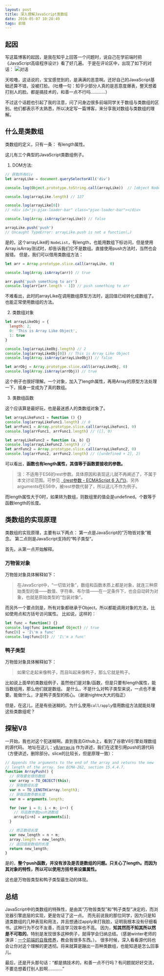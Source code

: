 ```yaml
---
layout: post
title: 深入理解JavaScript类数组
date: 2016-05-07 10:28:49
tags: 前端
---
```

## 起因
写这篇博客的起因，是我在知乎上回答一个问题时，说自己在学前端时把《JavaScript高级程序设计》看了好几遍。
于是在评论区中，出现了如下的对话：
![对话](https://cdn.lxxyx.cn/2018-03-26-085841.png)

天啦噜，这话说的，宝宝感觉到的，是满满的恶意啊。还好自己的JavaScript基础还算不错，没被打脸。（吐槽一句：知乎少部分人真的是恶意度爆表，整天想着打别人的脸。都是搞技术的，和善一点不行吗…………）

不过这个话题也引起了我的注意，问了问身边很多前端同学关于数组与类数组的区别。他们都表示不太熟悉，所以决定写一篇博客，来分享我对数组与类数组的理解。

## 什么是类数组
类数组的定义，只有一条：
  有length属性。

这儿有三个典型的JavaScript类数组例子。

1. DOM方法:

```javascript
// 获取所有div
let arrayLike = document.querySelectorAll('div')

console.log(Object.prototype.toString.call(arrayLike))  // [object NodeList]

console.log(arrayLike.length) // 127

console.log(arrayLike[0]) 
// <div id="js-pjax-loader-bar" class="pjax-loader-bar"></div>

console.log(Array.isArray(arrayLike)) // false

arrayLike.push('push') 
// Uncaught TypeError: arrayLike.push is not a function(…)
```
是的，这个arrayLike的 `NodeList`，有length，也能用数组下标访问，但是使用Array.isArray测试时，却告诉我们它不是数组。直接使用push方法时，当然也会报错。
但是，我们可以借用类数组方法：

```javascript
let arr = Array.prototype.slice.call(arrayLike, 0)

console.log(Array.isArray(arr)) // true

arr.push('push something to arr')
console.log(arr[arr.length - 1]) // push something to arr
```
不难看出，此时的arrayLike在调用数组原型方法时，返回值已经转化成数组了。也能正常使用数组的方法。

2. 类数组对象

```javascript
let arrayLikeObj = {
  length: 2,
  0: 'This is Array Like Object',
  1: true
}

console.log(arrayLikeObj.length) // 2
console.log(arrayLikeObj[0]) // This is Array Like Object
console.log(Array.isArray(arrayLikeObj)) // false

let arrObj = Array.prototype.slice.call(arrayLikeObj, 0)
console.log(Array.isArray(arrObj)) // true
```

这个例子也很好理解。一个对象，加入了length属性，再用Array的原型方法处理一下，摇身一变成为了真的数组。

3. 类数组函数

这个应该算是最好玩，也是最迷惑人的类数组对象了。

```javascript
let arrayLikeFunc1 = function () {}
console.log(arrayLikeFunc1.length) // 0
let arrFunc1 = Array.prototype.slice.call(arrayLikeFunc1, 0)
console.log(arrFunc1, arrFunc1.length) // ([], 0)

let arrayLikeFunc2 = function (a, b) {}
console.log(arrayLikeFunc2.length) // 2
let arrFunc2 = Array.prototype.slice.call(arrayLikeFunc2, 0)
console.log(arrFunc2, arrFunc2.length) // ([undefined × 2], 2)
```

可以看出，**函数也有length属性，其值等于函数要接收的参数。**
> 注：不适用于ES6的rest参数。具体原因和表现这儿就不再阐述了，不属于本文讨论范围。可参见 [《rest参数 - ECMAScript 6 入门》](http://es6.ruanyifeng.com/#docs/function#rest参数)。另外arguments在ES6中，被rest参数代替了，所以这儿不作为例子。

而length属性大于0时，如果转为数组，则数组里的值会是undefined。个数等于函数length的长度。

## 类数组的实现原理
类数组的实现原理，主要有以下两点：
第一点是JavaScript的“万物皆对象”概念。
第二点则是JavaScript支持的“鸭子类型”。

首先，从第一点开始解释。

### 万物皆对象
万物皆对象具体解释如下：
> 在JavaScript中，“一切皆对象”，数组和函数本质上都是对象，就连三种原始类型的值——数值、字符串、布尔值——在一定条件下，也会自动转为对象，也就是原始类型的“包装对象”。

而另外一个要点则是，所有对象都继承于Object。所以都能调用对象的方法，比如使用点和方括号访问属性。
比如说，这样的：

```javascript
let func = function() {}
console.log(func instanceof Object) // true
func[0] = 'I\'m a func'
console.log(func[0]) // 'I\'m a func'
```

### 鸭子类型
万物皆对象具体解释如下：
> 如果它走起来像鸭子，而且叫起来像鸭子，那么它就是鸭子。

比如说上面举的类数组例子，虽然他们是对象/函数，但是只要有length属性，能当数组用，那么他们就是数组。
是什么，不是什么对鸭子类型来说，一点也不重要。能做什么，才是鸭子类型的核心。（谢谢nightre大大的指正）

但是，在这儿，还是有些迷糊的。为什么使用`call/apply`借用数组方法就能处理这些类数组呢？

## 探秘V8
一开始，我也对这个犯迷糊啊。直到我去Github上，看到了谷歌V8引擎处理数组的源代码。
地址在这儿：[v8/array.js](https://github.com/v8/v8/blob/master/src/js/array.js)
作为讲述，我们在这里引用push的源代码（方便讲述，删除部分。slice的比较长，但是原理一致）：

```javascript
// Appends the arguments to the end of the array and returns the new
// length of the array. See ECMA-262, section 15.4.4.7.
function ArrayPush() {
  // 获取要处理的数组
  var array = TO_OBJECT(this);
  // 获取数组长度
  var n = TO_LENGTH(array.length);
  // 获取函数参数长度
  var m = arguments.length;

  for (var i = 0; i < m; i++) {
    // 将函数参数push进数组
    array[i+n] = arguments[i];
  }

  // 修正数组长度
  var new_length = n + m;
  array.length = new_length;
  // 返回值是数组的长度
  return new_length;
}
```
是的，**整个push函数，并没有涉及是否是数组的问题。只关心了length。而因为其对象的特性，所以可以使用方括号来设置属性。**

这也是万物皆类型和鸭子类型最生动的体现。

## 总结
JavaScript中的类数组的特殊性，是由其“万物皆类型”和“鸭子类型”决定的，而浏览器引擎底层的实现，更是佐证了这一点。
而先前说我的那位同学，因为只是知道类数组的几种表现和用法，并且想通过apply来打我脸，证明我根本没有仔细看书。这种行为不仅不友善，而且学习效率也不高。
因为，**知其然而不知其所以然是不可取的**。特别是发现很多这种例子，就得学会归纳总结。（感谢winter老师的演讲：[一个前端的自我修养](http://taobaofed.org/blog/2016/03/23/the-growth-of-front-end/)，教会我很多东西。）。
很多时候，深入看看源代码也会让你对这个理解的更透彻。将来就算是蹦出一百种类数组，也能知道是怎么回事儿。

最后，还是开头那句话：“都是搞技术的，和善一点不行吗？有问题就好好交流，不要总想着打别人脸啊…………”